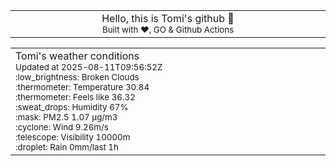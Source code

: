 
<div align="center">
<table>
<tbody>
<td align="center">
<img width="2000" height="0"><br>
Hello, this is Tomi's github 👋<br>
<sup>Built with ❤️, GO & Github Actions</sup><br>
<img width="2000" height="0">
</td>
</tbody>
</table>
</div>
<table>
<tbody>
<td align="left">
<img width="2000" height="0"><br>
Tomi's weather conditions<br>
<sup>Updated at 2025-08-11T09:56:52Z</sup><br>
<sup>:low_brightness: Broken Clouds</sup><br>
<sup>:thermometer: Temperature 30.84 </sup><br>
<sup>:thermometer: Feels like 36.32</sup><br>
<sup>:sweat_drops: Humidity 67%</sup><br>
<sup>:mask: PM2.5 1.07 μg/m3</sup><br>
<sup>:cyclone: Wind 9.26m/s </sup><br>
<sup>:telescope: Visibility 10000m </sup><br>
<sup>:droplet: Rain 0mm/last 1h </sup><br>
<img width="2000" height="0">
</td>
<td align="left">
<img width="2000" height="0"><br>
<br>
<img width="2000" height="0">
</td>
</tbody>
</table>
</div>
    